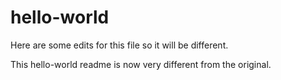# hello-world
Here are some edits for this file so it will be different.

This hello-world readme is now very different from the original.
